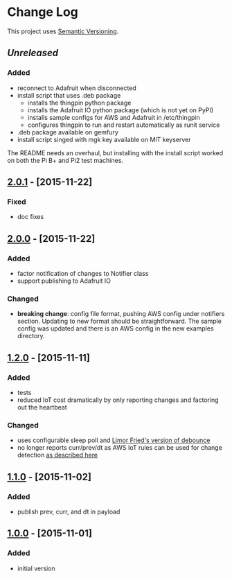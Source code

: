 # Change Log
This project uses [Semantic Versioning](http://semver.org/).

## *Unreleased*
### Added
- reconnect to Adafruit when disconnected
- install script that uses .deb package
  - installs the thingpin python package
  - installs the Adafruit IO python package (which is not yet on PyPI)
  - installs sample configs for AWS and Adafruit in /etc/thingpin
  - configures thingpin to run and restart automatically as runit service
- .deb package available on gemfury
- install script singed with mgk key available on MIT keyserver

The README needs an overhaul, but installing with the install script worked on both the Pi B+ and Pi2 test machines.

## [2.0.1](https://github.com/mgk/thingpin/releases/tag/v2.0.1) - [2015-11-22]

### Fixed
- doc fixes

## [2.0.0](https://github.com/mgk/thingpin/releases/tag/v2.0.0) - [2015-11-22]
### Added
- factor notification of changes to Notifier class
- support publishing to Adafruit IO

### Changed
- **breaking change**: config file format, pushing AWS config under notifiers section. Updating to new format should be straightforward. The sample config was updated and there is an AWS config in the new examples directory.

## [1.2.0](https://github.com/mgk/thingpin/releases/tag/v1.2.0) - [2015-11-11]
### Added
- tests
- reduced IoT cost dramatically by only reporting changes and factoring
  out the heartbeat

### Changed
- uses configurable sleep poll and [Limor Fried's version of debounce](https://www.arduino.cc/en/Tutorial/Debounce)
- no longer reports curr/prev/dt as AWS IoT rules can be used for change
  detection [as described here](https://forums.aws.amazon.com/thread.jspa?messageID=684890#684890)

## [1.1.0](https://github.com/mgk/thingpin/releases/tag/v1.1.0) - [2015-11-02]
### Added
- publish prev, curr, and dt in payload

## [1.0.0](https://github.com/mgk/thingpin/releases/tag/v1.0.0) - [2015-11-01]

### Added
- initial version
